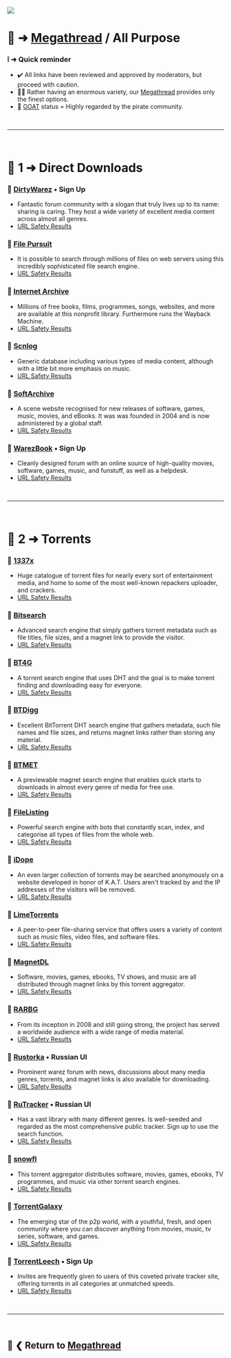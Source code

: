 ![](%%all-purpose%%)

# 🧭 ➜ [Megathread](https://www.reddit.com/r/Piracy/wiki/megathread/) / **All Purpose**

### ❕ ➜ Quick reminder
- ✔️ All links have been reviewed and approved by moderators, but proceed with caution.
- 👍🏻 Rather having an enormous variety, our [Megathread](https://www.reddit.com/r/Piracy/wiki/megathread/) provides only the finest options.
- 🐐 [GOAT](https://www.urbandictionary.com/define.php?term=goat) status = Highly regarded by the pirate community.

&nbsp;

---

&nbsp;

# 📑 1 ➜ Direct Downloads

### 🔗 [DirtyWarez](https://forum.dirtywarez.com/) • Sign Up
- Fantastic forum community with a slogan that truly lives up to its name: sharing is caring. They host a wide variety of excellent media content across almost all genres.
- [URL Safety Results](https://www.urlvoid.com/scan/forum.dirtywarez.com/)

### 🔗 [File Pursuit](https://filepursuit.com/)
- It is possible to search through millions of files on web servers using this incredibly sophisticated file search engine.
- [URL Safety Results](https://www.urlvoid.com/scan/filepursuit.com/)

### 🐐 [Internet Archive](https://archive.org/)
- Millions of free books, films, programmes, songs, websites, and more are available at this nonprofit library. Furthermore runs the Wayback Machine.
- [URL Safety Results](https://www.urlvoid.com/scan/archive.org/)

### 🔗 [Scnlog](https://scnlog.me/)
- Generic database including various types of media content, although with a little bit more emphasis on music.
- [URL Safety Results](https://www.urlvoid.com/scan/scnlog.me/)

### 🔗 [SoftArchive](https://softarchive.is/)
- A scene website recognised for new releases of software, games, music, movies, and eBooks. It was was founded in 2004 and is now administered by a global staff.
- [URL Safety Results](https://www.urlvoid.com/scan/softarchive.is/)

### 🔗 [WarezBook](https://www.warezbook.org/) • Sign Up
- Cleanly designed forum with an online source of high-quality movies, software, games, music, and funstuff, as well as a helpdesk.
- [URL Safety Results](https://www.urlvoid.com/scan/warezbook.org/)

&nbsp;

---

&nbsp;

# 📑 2 ➜ Torrents

### 🐐 [1337x](https://1337x.to/)
- Huge catalogue of torrent files for nearly every sort of entertainment media, and home to some of the most well-known repackers uploader, and crackers.
- [URL Safety Results](https://www.urlvoid.com/scan/1337x.to/)

### 🧲 [Bitsearch](https://bitsearch.to/)
- Advanced search engine that simply gathers torrent metadata such as file titles, file sizes, and a magnet link to provide the visitor.
- [URL Safety Results](https://www.urlvoid.com/scan/bitsearch.to/)

### 🧲 [BT4G](https://bt4g.org/)
- A torrent search engine that uses DHT and the goal is to make torrent finding and downloading easy for everyone.
- [URL Safety Results](https://www.urlvoid.com/scan/bt4g.org/)

### 🧲 [BTDigg](https://btdig.com/)
- Excellent BitTorrent DHT search engine that gathers metadata, such file names and file sizes, and returns magnet links rather than storing any material.
- [URL Safety Results](https://www.urlvoid.com/scan/btdig.com/)

### 🧲 [BTMET](https://btmet.com/)
- A previewable magnet search engine that enables quick starts to downloads in almost every genre of media for free use.
- [URL Safety Results](https://www.urlvoid.com/scan/btmet.com/)

### 🧲 [FileListing](https://filelisting.com/)
- Powerful search engine with bots that constantly scan, index, and categorise all types of files from the whole web.
- [URL Safety Results](https://www.urlvoid.com/scan/filelisting.com/)

### 🧲 [iDope](https://idope.se/)
- An even larger collection of torrents may be searched anonymously on a website developed in honor of K.A.T. Users aren't tracked by and the IP addresses of the visitors will be removed.
- [URL Safety Results](https://www.urlvoid.com/scan/idope.se/)

### 🧲 [LimeTorrents](https://www.limetorrents.lol/)
- A peer-to-peer file-sharing service that offers users a variety of content such as music files, video files, and software files.
- [URL Safety Results](https://www.urlvoid.com/scan/limetorrents.lol/)

### 🧲 [MagnetDL](https://www.magnetdl.com/)
- Software, movies, games, ebooks, TV shows, and music are all distributed through magnet links by this torrent aggregator.
- [URL Safety Results](https://www.urlvoid.com/scan/magnetdl.com/)

### 🐐 [RARBG](https://rarbg.to/torrents.php)
- From its inception in 2008 and still going strong, the project has served a worldwide audience with a wide range of media material.
- [URL Safety Results](https://www.urlvoid.com/scan/rarbg.to/)

### 🧲 [Rustorka](https://rustorka.com/forum/index.php) • Russian UI
- Prominent warez forum with news, discussions about many media genres, torrents, and magnet links is also available for downloading.
- [URL Safety Results](https://www.urlvoid.com/scan/rustorka.com/)

### 🐐 [RuTracker](https://rutracker.org/forum/index.php) • Russian UI
- Has a vast library with many different genres. Is well-seeded and regarded as the most comprehensive public tracker. Sign up to use the search function.
- [URL Safety Results](https://www.urlvoid.com/scan/rutracker.org/)

### 🧲 [snowfl](https://snowfl.com/)
- This torrent aggregator distributes software, movies, games, ebooks, TV programmes, and music via other torrent search engines.
- [URL Safety Results](https://www.urlvoid.com/scan/snowfl.com/)

### 🧲 [TorrentGalaxy](https://torrentgalaxy.to/)
- The emerging star of the p2p world, with a youthful, fresh, and open community where you can discover anything from movies, music, tv series, software, and games.
- [URL Safety Results](https://www.urlvoid.com/scan/torrentgalaxy.to/)

### 🧲 [TorrentLeech](https://www.torrentleech.org/) • Sign Up
- Invites are frequently given to users of this coveted private tracker site, offering torrents in all categories at unmatched speeds.
- [URL Safety Results](https://www.urlvoid.com/scan/torrentleech.org/)

&nbsp;

---

&nbsp;

📜 ❮ Return to [**Megathread**](https://www.reddit.com/r/Piracy/wiki/megathread/)
---